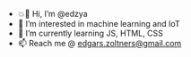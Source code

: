 - 💥👋 Hi, I’m @edzya
- 👀 I’m interested in machine learning and IoT
- 🌱 I’m currently learning JS, HTML, CSS
- 📫 Reach me @ edgars.zoltners@gmail.com

<!---
edzya/edzya is a ✨ special ✨ repository because its `README.md` (this file) appears on your GitHub profile.
You can click the Preview link to take a look at your changes.
--->
